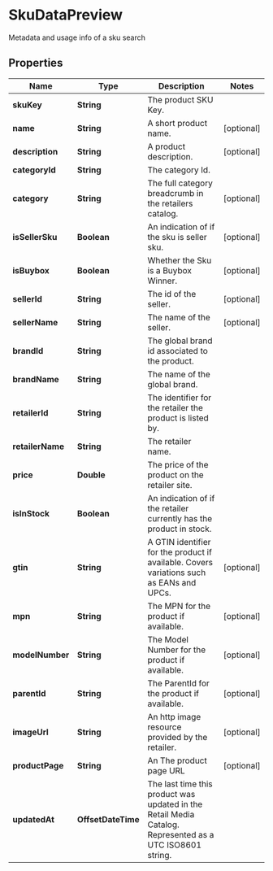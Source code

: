 

# SkuDataPreview

Metadata and usage info of a sku search

## Properties

| Name | Type | Description | Notes |
|------------ | ------------- | ------------- | -------------|
|**skuKey** | **String** | The product SKU Key. |  |
|**name** | **String** | A short product name. |  [optional] |
|**description** | **String** | A product description. |  [optional] |
|**categoryId** | **String** | The category Id. |  |
|**category** | **String** | The full category breadcrumb in the retailers catalog. |  [optional] |
|**isSellerSku** | **Boolean** | An indication of if the sku is seller sku. |  [optional] |
|**isBuybox** | **Boolean** | Whether the Sku is a Buybox Winner. |  [optional] |
|**sellerId** | **String** | The id of the seller. |  [optional] |
|**sellerName** | **String** | The name of the seller. |  [optional] |
|**brandId** | **String** | The global brand id associated to the product. |  |
|**brandName** | **String** | The name of the global brand. |  |
|**retailerId** | **String** | The identifier for the retailer the product is listed by. |  |
|**retailerName** | **String** | The retailer name. |  |
|**price** | **Double** | The price of the product on the retailer site. |  |
|**isInStock** | **Boolean** | An indication of if the retailer currently has the product in stock. |  |
|**gtin** | **String** | A GTIN identifier for the product if available. Covers variations such as EANs and UPCs. |  [optional] |
|**mpn** | **String** | The MPN for the product if available. |  [optional] |
|**modelNumber** | **String** | The Model Number for the product if available. |  [optional] |
|**parentId** | **String** | The ParentId for the product if available. |  [optional] |
|**imageUrl** | **String** | An http image resource provided by the retailer. |  [optional] |
|**productPage** | **String** | An The product page URL |  [optional] |
|**updatedAt** | **OffsetDateTime** | The last time this product was updated in the Retail Media Catalog. Represented as a UTC ISO8601 string. |  |




